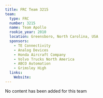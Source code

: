 ```yaml
---
title: FRC Team 3215
team:
  type: FRC
  number: 3215
  name: Team Apollo
  rookie_year: 2010
  location: Greensboro, North Carolina, USA
  sponsors:
    - TE Connectivity
    - Analog Devices
    - Honda Aircraft Company
    - Volvo Trucks North America
    - ABCO Automation
    - Grimsley High
  links:
    Website: 
---
```

No content has been added for this team